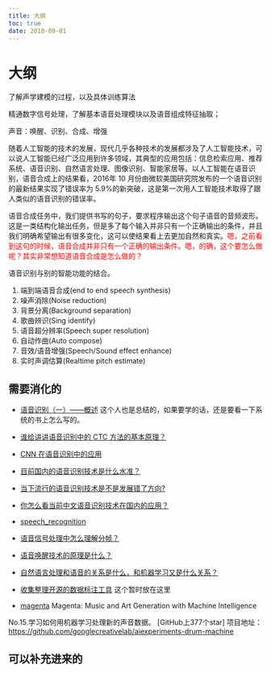 ```yaml
---
title: 大纲
toc: true
date: 2018-09-01
---
```

# 大纲


了解声学建模的过程，以及具体训练算法

精通数字信号处理，了解基本语音处理模块以及语音组成特征抽取；

声音：唤醒、识别、合成、增强

随着人工智能的技术的发展，现代几乎各种技术的发展都涉及了人工智能技术，可以说人工智能已经广泛应用到许多领域，其典型的应用包括：信息检索应用、推荐系统、语音识别、自然语言处理、图像识别、智能家居等。以人工智能在语音识别，语音合成上的结果看，2016年 10 月份由微软美国研究院发布的一个语音识别的最新结果实现了错误率为 5.9%的新突破，这是第一次用人工智能技术取得了跟人类似的语音识别的错误率。

语音合成任务中，我们提供书写的句子，要求程序输出这个句子语音的音频波形。这是一类结构化输出任务，但是多了每个输入并非只有一个正确输出的条件，并且我们明确希望输出有很多变化，这可以使结果看上去更加自然和真实。<span style="color:red;">嗯，之前看到这句的时候，语音合成并非只有一个正确的输出条件。嗯，的确，这个要怎么做呢？其实非常想知道语音合成是怎么做的？</span>


语音识别与别的智能功能的结合。



1. 端到端语音合成(end to end speech synthesis)
1. 噪声消除(Noise reduction)
1. 背景分离(Background separation)
1. 歌曲辨识(Sing identify)
1. 语音超分辨率(Speech super resolution)
1. 自动作曲(Auto compose)
1. 音效/语音增强(Speech/Sound effect enhance)
1. 实时声调估算(Realtime pitch estimate)


## 需要消化的


- [语音识别（一）——概述](http://antkillerfarm.github.io/speech/2018/04/16/speech.html) 这个人也是总结的，如果要学的话，还是要看一下系统的书上怎么写的。

- [谁给讲讲语音识别中的 CTC 方法的基本原理？](https://www.zhihu.com/question/47642307/answer/458514202)
- [CNN 在语音识别中的应用](http://zhuanlan.51cto.com/art/201710/555670.htm)
- [目前国内的语音识别技术是什么水准？](https://www.zhihu.com/question/266143005)
- [当下流行的语音识别技术是不是发展错了方向?](https://www.zhihu.com/question/37284300)
- [你怎么看当前中文语音识别技术在国内的应用？](https://www.zhihu.com/question/20128179)

- [speech_recognition](http://lufo.me/tags/#speech_recognition)
- [语音信号处理中怎么理解分帧？](https://www.zhihu.com/question/52093104)
- [语音唤醒技术的原理是什么？](https://www.zhihu.com/question/27344376)

- [自然语言处理和语音的关系是什么，和机器学习又是什么关系？](https://www.zhihu.com/question/21063208)



- [收集整理开源的数据标注工具](https://github.com/mingx9527/Data_Label_Tools) 这个暂时放在这里



- [magenta](https://github.com/tensorflow/magenta) Magenta: Music and Art Generation with Machine Intelligence


No.15.学习如何用机器学习处理新的声音数据。
[GitHub上377个star]
项目地址：
https://github.com/googlecreativelab/aiexperiments-drum-machine



## 可以补充进来的

